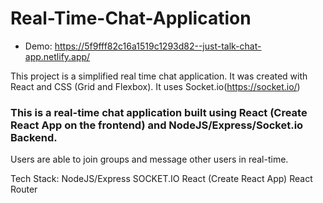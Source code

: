 # Real-Time-Chat-Application

- Demo: https://5f9fff82c16a1519c1293d82--just-talk-chat-app.netlify.app/

This project is a simplified real time chat application. It was created with React and CSS (Grid and Flexbox). It uses Socket.io(https://socket.io/)

### This is a real-time chat application built using React (Create React App on the frontend) and NodeJS/Express/Socket.io Backend.

Users are able to join groups and message other users in real-time.

Tech Stack:
NodeJS/Express
SOCKET.IO
React (Create React App)
React Router
